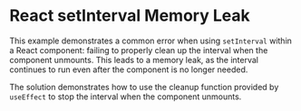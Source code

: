 # React setInterval Memory Leak

This example demonstrates a common error when using `setInterval` within a React component: failing to properly clean up the interval when the component unmounts. This leads to a memory leak, as the interval continues to run even after the component is no longer needed.

The solution demonstrates how to use the cleanup function provided by `useEffect` to stop the interval when the component unmounts.